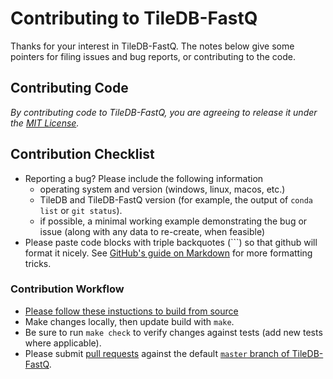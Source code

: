 # Contributing to TileDB-FastQ

Thanks for your interest in TileDB-FastQ. The notes below give some pointers for filing issues and bug reports, or contributing to the code.

## Contributing Code
*By contributing code to TileDB-FastQ, you are agreeing to release it under the [MIT License](https://github.com/TileDB-Inc/TileDB/tree/dev/LICENSE).*

## Contribution Checklist
- Reporting a bug? Please include the following information
  - operating system and version (windows, linux, macos, etc.)
  - TileDB and TileDB-FastQ version (for example, the output of `conda list` or `git status`).
  - if possible, a minimal working example demonstrating the bug or issue (along with any data to re-create, when feasible)
- Please paste code blocks with triple backquotes (```) so that github will format it nicely. See [GitHub's guide on Markdown](https://guides.github.com/features/mastering-markdown) for more formatting tricks.

### Contribution Workflow

- [Please follow these instuctions to build from source](https://github.com/TileDB-Inc/TileDB-FastQ/blob/master/README.md)
- Make changes locally, then update build with `make`.
- Be sure to run `make check` to verify changes against tests (add new tests where applicable).
- Please submit [pull requests](https://help.github.com/en/desktop/contributing-to-projects/creating-a-pull-request) against the default [`master` branch of TileDB-FastQ](https://github.com/TileDB-Inc/TileDB-FastQ/tree/master).